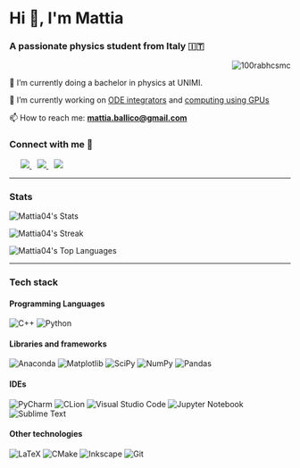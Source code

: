 <h1>Hi 👋, I'm Mattia</h1>
<h3>A passionate physics student from Italy 🇮🇹</h3>

<p align="right"> <img src="https://komarev.com/ghpvc/?username=Mattia04&label=Profile%20views&color=0e75b6&style=flat" alt="100rabhcsmc" /> </p>

🔭 I’m currently doing a bachelor in physics at UNIMI.

🌱 I’m currently working on [ODE integrators](https://github.com/Mattia04/ODESolvers) and [computing using GPUs](https://github.com/Mattia04/ALotOfPendulums2/tree/main)

📫 How to reach me: **mattia.ballico@gmail.com**

<h3> Connect with me 🤝 </h3>

<div style="margin-left: 10px;">
	<a style="margin-left: 10px;" target="_blank" href="https://github.com/Mattia04">
		<img src="https://img.icons8.com/doodle/40/000000/github--v1.png">
	</a>
        <a style="margin-left: 10px;" target="_blank" href="https://instagram.com/Mattia_BLL">
		<img src="https://img.icons8.com/doodle/40/000000/instagram-new--v2.png">
	</a>
	<a style="margin-left: 10px;" target="_blank" href="https://x.com/Mattia54783216">
		<img src="https://img.icons8.com/doodle/1x/twitter-squared--v2.png">
	</a>
</div>

---

<h3>Stats</h3>
  
![Mattia04's Stats](https://github-readme-stats.vercel.app/api?username=Mattia04&theme=monokai&show_icons=true&hide_border=true&count_private=false)

![Mattia04's Streak](https://github-readme-streak-stats.herokuapp.com/?user=Mattia04&theme=monokai&hide_border=true)

![Mattia04's Top Languages](https://github-readme-stats.vercel.app/api/top-langs/?username=Mattia04&theme=monokai&show_icons=true&hide_border=true&hide_progress=true)

---

<h3>Tech stack</h3>
<h4>Programming Languages</h4>

  <!-- ![Fortran](https://img.shields.io/badge/Fortran-%23734F96.svg?style=for-the-badge&logo=fortran&logoColor=white) -->

  <!-- ![C](https://img.shields.io/badge/c-%2300599C.svg?style=for-the-badge&logo=c&logoColor=white) -->
  
  ![C++](https://img.shields.io/badge/c++-%2300599C.svg?style=for-the-badge&logo=c%2B%2B&logoColor=white) 
  ![Python](https://img.shields.io/badge/python-3670A0?style=for-the-badge&logo=python&logoColor=ffdd54)

<h4>Libraries and frameworks</h4> 

  ![Anaconda](https://img.shields.io/badge/Anaconda-%2344A833.svg?style=for-the-badge&logo=anaconda&logoColor=white) 
  ![Matplotlib](https://img.shields.io/badge/Matplotlib-%23ffffff.svg?style=for-the-badge&logo=Matplotlib&logoColor=black) 
  ![SciPy](https://img.shields.io/badge/SciPy-%230C55A5.svg?style=for-the-badge&logo=scipy&logoColor=%white) 
  ![NumPy](https://img.shields.io/badge/numpy-%23013243.svg?style=for-the-badge&logo=numpy&logoColor=white) 
  ![Pandas](https://img.shields.io/badge/pandas-%23150458.svg?style=for-the-badge&logo=pandas&logoColor=white) 
  <!-- ![Keras](https://img.shields.io/badge/Keras-%23D00000.svg?style=for-the-badge&logo=Keras&logoColor=white) --> 
  <!-- ![PyTorch](https://img.shields.io/badge/PyTorch-%23EE4C2C.svg?style=for-the-badge&logo=PyTorch&logoColor=white) --> 
  <!-- ![scikit-learn](https://img.shields.io/badge/scikit--learn-%23F7931E.svg?style=for-the-badge&logo=scikit-learn&logoColor=white) --> 
  <!-- ![Pytest](https://img.shields.io/badge/pytest-%23ffffff.svg?style=for-the-badge&logo=pytest&logoColor=2f9fe3) --> 
  <!-- ![TensorFlow](https://img.shields.io/badge/TensorFlow-%23FF6F00.svg?style=for-the-badge&logo=TensorFlow&logoColor=white) --> 
  <!-- ![Qiskit](https://img.shields.io/badge/Qiskit-%236929C4.svg?style=for-the-badge&logo=Qiskit&logoColor=white) --> 
<h4>IDEs</h4> 

  ![PyCharm](https://img.shields.io/badge/pycharm-143?style=for-the-badge&logo=pycharm&logoColor=black&color=black&labelColor=green) 
  ![CLion](https://img.shields.io/badge/CLion-black?style=for-the-badge&logo=clion&logoColor=white) 
  ![Visual Studio Code](https://img.shields.io/badge/Visual%20Studio%20Code-0078d7.svg?style=for-the-badge&logo=visual-studio-code&logoColor=white) 
  ![Jupyter Notebook](https://img.shields.io/badge/jupyter-%23FA0F00.svg?style=for-the-badge&logo=jupyter&logoColor=white) 
  ![Sublime Text](https://img.shields.io/badge/sublime_text-%23575757.svg?style=for-the-badge&logo=sublime-text&logoColor=important) 
<h4>Other technologies</h4>

  ![LaTeX](https://img.shields.io/badge/latex-%23008080.svg?style=for-the-badge&logo=latex&logoColor=white) 
  ![CMake](https://img.shields.io/badge/CMake-%23008FBA.svg?style=for-the-badge&logo=cmake&logoColor=white) 
  ![Inkscape](https://img.shields.io/badge/Inkscape-e0e0e0?style=for-the-badge&logo=inkscape&logoColor=080A13) 
  ![Git](https://img.shields.io/badge/git-%23F05033.svg?style=for-the-badge&logo=git&logoColor=white) 
  <!-- ![Docker](https://img.shields.io/badge/docker-%230db7ed.svg?style=for-the-badge&logo=docker&logoColor=white) -->
  <!-- ![MySQL](https://img.shields.io/badge/mysql-4479A1.svg?style=for-the-badge&logo=mysql&logoColor=white) -->
